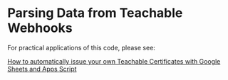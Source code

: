 # Parsing Data from Teachable Webhooks

For practical applications of this code, please see:

[How to automatically issue your own Teachable Certificates with Google Sheets and Apps Script](https://www.benlcollins.com/apps-script/teachable-certificates/)